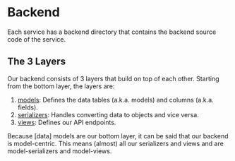 # Backend

Each service has a backend directory that contains the backend source code of the service.

## The 3 Layers

Our backend consists of 3 layers that build on top of each other. Starting from the bottom layer, the layers are:

1. [models](./MODELS.md): Defines the data tables (a.k.a. models) and columns (a.k.a. fields).
1. [serializers](./MODELS.md): Handles converting data to objects and vice versa.
1. [views](./MODELS.md): Defines our API endpoints.

Because [data] models are our bottom layer, it can be said that our backend is model-centric. This means (almost) all our serializers and views and are model-serializers and model-views.
